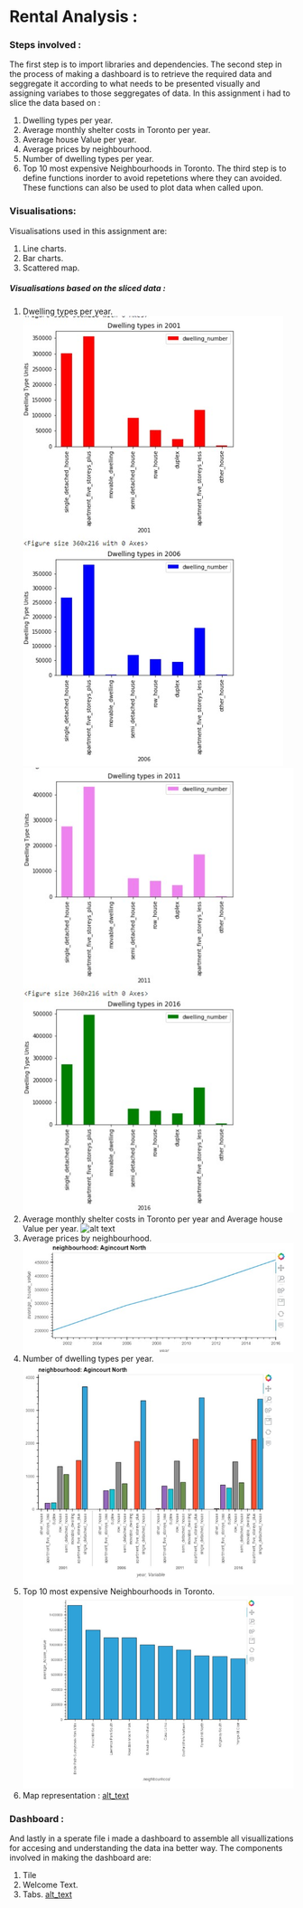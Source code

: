 # Rental Analysis : 
### Steps involved :
The first step is to import libraries and dependencies.
The second step in the process of making a dashboard is to retrieve the required data and seggregate it according to what needs to be presented visually and assigning variabes to those seggregates of data.
In this assignment i had to slice the data based on :
1. Dwelling types per year.
2. Average monthly shelter costs in Toronto per year.
3. Average house Value per year.
4. Average prices by neighbourhood.
5. Number of dwelling types per year.
6. Top 10 most expensive Neighbourhoods in Toronto.
The third step is to define functions inorder to avoid repetetions where they can avoided.
These functions can also be used to plot data when called upon.
### Visualisations:
Visualisations used in this assignment are:
1. Line charts.
2. Bar charts.
3. Scattered map.
##### Visualisations based on the sliced data :
1. Dwelling types per year.
![alt text](2001-2006.jpg "2001 and 2006")
![alt text](2011-2016.jpg "2011 and 2016")
2. Average monthly shelter costs in Toronto per year and  Average house Value per year.
![alt text](averages.jpg "Owned,Rented,Annual")
3. Average prices by neighbourhood.
![alt text](hood_line.jpg "Prices in different neighbourhoods")
4. Number of dwelling types per year.
![alt text](hood_bar.jpg "Prices of different dwelling in different neighbourhoods")
5. Top 10 most expensive Neighbourhoods in Toronto.
![alt text](expensive.jpg "Top 10 Most Expensive Neighbourhoods")
6. Map representation :
[alt_text](map.jpg "Scatter Map")
### Dashboard :
And lastly in a sperate file i made a dashboard to assemble all visuallizations for accesing and understanding the data ina better way.
The components involved in making the dashboard are:
1. Tile
2. Welcome Text.
3. Tabs.
[alt_text](Dashboard.jpg "Dashboard")
